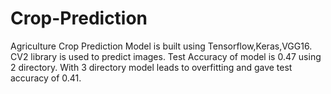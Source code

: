 # Crop-Prediction

Agriculture Crop Prediction Model is built using Tensorflow,Keras,VGG16.
CV2 library is used to predict images.
Test Accuracy of model is 0.47 using 2 directory.
With 3 directory model leads to overfitting and gave test accuracy of 0.41.
